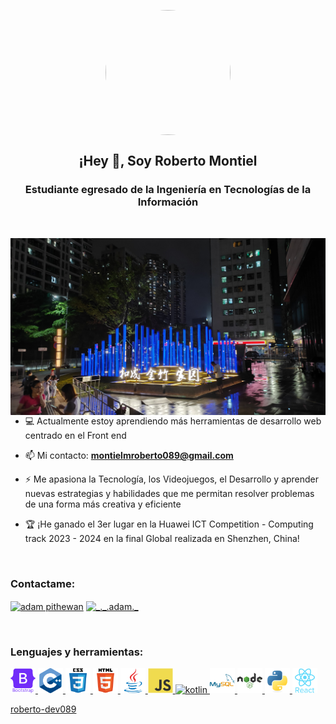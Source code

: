 
<p align="center" width="300">
  <img 
    align="center" 
    width="200" 
    height="200" 
    style="border-radius:50%; object-fit: cover;" 
    src="https://instagram.fmex4-1.fna.fbcdn.net/v/t51.2885-19/446226384_293700280473819_1992031355951116296_n.jpg?_nc_ht=instagram.fmex4-1.fna.fbcdn.net&_nc_cat=103&_nc_oc=Q6cZ2QHW6bviRr0WcjU9pZj30f1klWx62hEvQ9XP2l_XjkUQAAFLW053Eon1rhf87amwN_k&_nc_ohc=WdhxzXvjF24Q7kNvwHNTyMW&_nc_gid=qjWuV_Mj4xiNEBxFlfnOTA&edm=AP4sbd4BAAAA&ccb=7-5&oh=00_AfIYD3-wZVFBgXDK0GT6picpZeexTMpAPNjEaIPHC7S8-A&oe=682805BE&_nc_sid=7a9f4b" 
  />
  <h2 align="center">¡Hey 👋, Soy Roberto Montiel</h2>
  <h3 align="center">Estudiante egresado de la Ingeniería en Tecnologías de la Información</h3>
</p>

<br>

<p><img align="right" width="550" src="https://github.com/roberto-dev89/roberto-dev89/blob/main/china.jpg?raw=true" alt="adam-pw" /></p>


- 💻 Actualmente estoy aprendiendo más herramientas de desarrollo web centrado en el Front end

- 📫 Mi contacto: **montielmroberto089@gmail.com**

- ⚡ Me apasiona la Tecnología, los Videojuegos, el Desarrollo y aprender nuevas estrategias y habilidades que me permitan resolver problemas de una forma más creativa y eficiente

- 🏆 ¡He ganado el 3er lugar en la Huawei ICT Competition - Computing track 2023 - 2024 en la final Global realizada en Shenzhen, China!

<br>

<h3 align="left">Contactame:</h3>
<p align="left">
  <a href="https://www.linkedin.com/in/roberto089/" target="blank"><img align="center"
      src="https://raw.githubusercontent.com/rahuldkjain/github-profile-readme-generator/master/src/images/icons/Social/linked-in-alt.svg"
      alt="adam pithewan" height="30" width="40" /></a>
  <a href="https://www.instagram.com/_nai089_/" target="blank"><img align="center"
      src="https://raw.githubusercontent.com/rahuldkjain/github-profile-readme-generator/master/src/images/icons/Social/instagram.svg"
      alt="_._.adam._" height="30" width="40" /></a>
</p>

<br>

<h3 align="left">Lenguajes y herramientas:</h3>
<p align="left"> <a href="https://developer.android.com" target="_blank" rel="noreferrer">
    <img src="https://raw.githubusercontent.com/devicons/devicon/master/icons/bootstrap/bootstrap-plain-wordmark.svg"
      alt="bootstrap" width="40" height="40" /> </a> <a href="https://www.cprogramming.com/" target="_blank"
    rel="noreferrer"> 
    <img src="https://raw.githubusercontent.com/devicons/devicon/master/icons/cplusplus/cplusplus-original.svg"
      alt="cplusplus" width="40" height="40" /> </a> <a href="https://www.w3schools.com/css/" target="_blank"
    rel="noreferrer"> 
    <img
      src="https://raw.githubusercontent.com/devicons/devicon/master/icons/css3/css3-original-wordmark.svg" alt="css3"
      width="40" height="40" /> </a> <a href="https://www.w3.org/html/" target="_blank" rel="noreferrer"> 
    <img
      src="https://raw.githubusercontent.com/devicons/devicon/master/icons/html5/html5-original-wordmark.svg"
      alt="html5" width="40" height="40" /> </a> <a href="https://www.adobe.com/in/products/illustrator.html"
    target="_blank" rel="noreferrer"> 
    <img
      src="https://raw.githubusercontent.com/devicons/devicon/master/icons/java/java-original.svg" alt="java" width="40"
      height="40" /> </a> <a href="https://developer.mozilla.org/en-US/docs/Web/JavaScript" target="_blank"
    rel="noreferrer"> 
    <img
      src="https://raw.githubusercontent.com/devicons/devicon/master/icons/javascript/javascript-original.svg"
      alt="javascript" width="40" height="40" /> </a> <a href="https://kotlinlang.org" target="_blank" rel="noreferrer">
    <img src="https://www.vectorlogo.zone/logos/kotlinlang/kotlinlang-icon.svg" alt="kotlin" width="40" height="40" />
      </a> <a href="https://www.mysql.com/" target="_blank" rel="noreferrer"> 
    <img src="https://raw.githubusercontent.com/devicons/devicon/master/icons/mysql/mysql-original-wordmark.svg"
      alt="mysql" width="40" height="40" /> </a> </a> <a href="https://nodejs.org" target="_blank" rel="noreferrer"> 
    <img src="https://raw.githubusercontent.com/devicons/devicon/master/icons/nodejs/nodejs-original-wordmark.svg"
      alt="nodejs" width="40" height="40" /> </a> <a href="https://pandas.pydata.org/" target="_blank" rel="noreferrer">
    <img src="https://raw.githubusercontent.com/devicons/devicon/master/icons/python/python-original.svg" alt="python"
      width="40" height="40" /> </a> <a href="https://reactjs.org/" target="_blank" rel="noreferrer"> 
    <img src="https://raw.githubusercontent.com/devicons/devicon/master/icons/react/react-original-wordmark.svg"
      alt="react" width="40" height="40" /> </a> <a href="https://sass-lang.com" target="_blank" rel="noreferrer">

<br>

[roberto-dev089](https://github.com/roberto-dev089)
